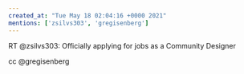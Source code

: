 ```yaml
---
created_at: "Tue May 18 02:04:16 +0000 2021"
mentions: ['zsilvs303', 'gregisenberg']
---
```


RT @zsilvs303: Officially applying for jobs as a Community Designer

cc @gregisenberg